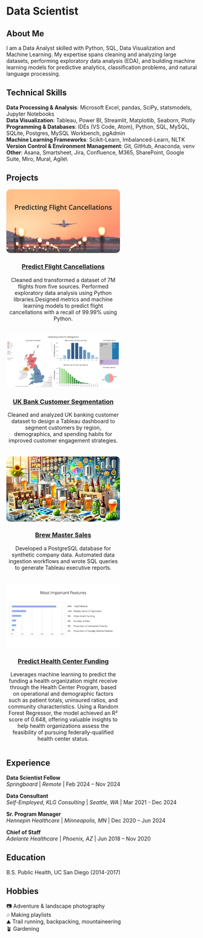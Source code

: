 # Data Scientist

## About Me
I am a Data Analyst skilled with Python, SQL, Data Visualization and Machine Learning. My expertise spans cleaning and analyzing large datasets, performing exploratory data analysis (EDA), and building machine learning models for predictive analytics, classification problems, and natural language processing. 

## Technical Skills
**Data Processing & Analysis**: Microsoft Excel, pandas, SciPy, statsmodels, Jupyter Notebooks\
**Data Visualization**: Tableau, Power BI, Streamlit, Matplotlib, Seaborn, Plotly\
**Programming & Databases**: IDEs (VS Code, Atom), Python, SQL, MySQL, SQLite, Postgres, MySQL Workbench, pgAdmin\
**Machine Learning Frameworks**: Scikit-Learn, Imbalanced-Learn, NLTK\
**Version Control & Environment Management**: Git, GitHub, Anaconda, venv\
**Other**: Asana, Smartsheet, Jira, Confluence, M365, SharePoint, Google Suite, Miro, Mural, Agile\

## Projects
<div style="display: flex; flex-wrap: wrap; gap: 20px;">

  <!-- Project 1 -->
  <div style="flex: 1 1 300px; max-width: 300px; text-align: center;">
    <a href="https://github.com/dezertdweller/flight-cancellations/tree/main" target="_blank">
      <img src="https://github.com/dezertdweller/portfolio/blob/main/assets/photos/predicting-cancellations.jpg" alt="Predict Flight Cancellations" style="width: 100%; border-radius: 10px;">
      <h3>Predict Flight Cancellations</h3>
    </a>
    <p>Cleaned and transformed a dataset of 7M flights from five sources. Performed exploratory data analysis using Python libraries.Designed metrics and machine learning models to predict flight cancellations with a recall of 99.99% using Python.</p>
  </div>

  <!-- Project 2 -->
  <div style="flex: 1 1 300px; max-width: 300px; text-align: center;">
    <a href="https://public.tableau.com/app/profile/katia.lopes.gilbert/viz/uk-banks/CustomerSegmentationDashboard" target="_blank">
      <img src="https://github.com/dezertdweller/portfolio/blob/main/assets/photos/customer-segmentation-dashboard.png" alt="UK Bank Customer Segmentation" style="width: 100%; border-radius: 10px;">
      <h3>UK Bank Customer Segmentation</h3>
    </a>
    <p>Cleaned and analyzed UK banking customer dataset to design a Tableau dashboard to segment customers by region, demographics, and spending habits for improved customer engagement strategies.</p>
  </div>

  <!-- Project 3 -->
  <div style="flex: 1 1 300px; max-width: 300px; text-align: center;">
    <a href="https://github.com/dezertdweller/brew_master" target="_blank">
      <img src="https://github.com/dezertdweller/portfolio/blob/main/assets/photos/brew-master.png" alt="Brew Master Sales" style="width: 100%; border-radius: 10px;">
      <h3>Brew Master Sales</h3>
    </a>
    <p>Developed a PostgreSQL database for synthetic company data. Automated data ingestion workflows and wrote SQL queries to generate Tableau executive reports.</p>
  </div>

  <!-- Project 4 -->
  <div style="flex: 1 1 300px; max-width: 300px; text-align: center;">
    <a href="https://github.com/dezertdweller/capstone-project-fqhc-model" target="_blank">
      <img src="https://github.com/dezertdweller/portfolio/blob/main/assets/photos/hcp-feature-importance.jpg" alt="Predict Health Center Funding" style="width: 100%; border-radius: 10px;">
      <h3>Predict Health Center Funding</h3>
    </a>
    <p>Leverages machine learning to predict the funding a health organization might receive through the Health Center Program, based on operational and demographic factors such as patient totals, uninsured ratios, and community characteristics. Using a Random Forest Regressor, the model achieved an R² score of 0.648, offering valuable insights to help health organizations assess the feasibility of pursuing federally-qualified health center status.</p>
  </div>

</div>

## Experience

**Data Scientist Fellow**\
*Springboard* | *Remote* | Feb 2024 – Nov 2024

**Data Consultant**\
*Self-Employed, KLG Consulting* | *Seattle, WA* | Mar 2021 - Dec 2024  

**Sr. Program Manager**\
*Hennepin Healthcare* | *Minneapolis, MN* | Dec 2020 – Jun 2024

**Chief of Staff**\
*Adelante Healthcare* | *Phoenix, AZ* | Jun 2018 – Nov 2020

## Education
B.S. Public Health, UC San Diego (2014-2017)

## Hobbies
📷 Adventure & landscape photography\
🎶 Making playlists\
⛰️ Trail running, backpacking, mountaineering\
🪴 Gardening